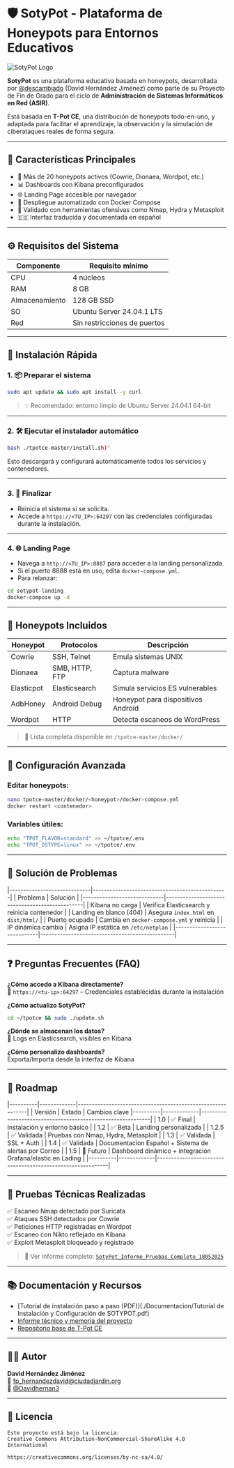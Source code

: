 # 🛡️ SotyPot - Plataforma de Honeypots para Entornos Educativos

![SotyPot Logo](https://i.imgur.com/bLFfnu3.png)

**SotyPot** es una plataforma educativa basada en honeypots, desarrollada por [@descambiado](https://github.com/descambiado) (David Hernández Jiménez) como parte de su Proyecto de Fin de Grado para el ciclo de **Administración de Sistemas Informáticos en Red (ASIR)**.

Está basada en **T-Pot CE**, una distribución de honeypots todo-en-uno, y adaptada para facilitar el aprendizaje, la observación y la simulación de ciberataques reales de forma segura.

---

## 📌 Características Principales

- 🐍 Más de 20 honeypots activos (Cowrie, Dionaea, Wordpot, etc.)
- 📊 Dashboards con Kibana preconfigurados
- 🌐 Landing Page accesible por navegador
- 🐳 Despliegue automatizado con Docker Compose
- 🧪 Validado con herramientas ofensivas como Nmap, Hydra y Metasploit
- 🇪🇸 Interfaz traducida y documentada en español

---

## ⚙️ Requisitos del Sistema

| Componente     | Requisito mínimo           |
|----------------|----------------------------|
| CPU            | 4 núcleos                  |
| RAM            | 8 GB                       |
| Almacenamiento | 128 GB SSD                 |
| SO             | Ubuntu Server 24.04.1 LTS |
| Red            | Sin restricciones de puertos |

---

## 🚀 Instalación Rápida

### 1. 📦 Preparar el sistema

```bash
sudo apt update && sudo apt install -y curl
```

> 💡 Recomendado: entorno limpio de Ubuntu Server 24.04.1 64-bit

---

### 2. 🛠 Ejecutar el instalador automático

```bash
bash ./tpotce-master/install.sh)"
```

Esto descargará y configurará automáticamente todos los servicios y contenedores.

---

### 3. 🔄 Finalizar

- Reinicia el sistema si se solicita.
- Accede a `https://<TU_IP>:64297` con las credenciales configuradas durante la instalación.

---

### 4. 🌐 Landing Page

- Navega a `http://<TU_IP>:8887` para acceder a la landing personalizada.
- Si el puerto 8888 está en uso, edita `docker-compose.yml`.
- Para relanzar:

```bash
cd sotypot-landing
docker-compose up -d
```

---

## 🐝 Honeypots Incluidos

| Honeypot       | Protocolos       | Descripción                         |
|----------------|------------------|-------------------------------------|
| Cowrie         | SSH, Telnet      | Emula sistemas UNIX                 |
| Dionaea        | SMB, HTTP, FTP   | Captura malware                     |
| Elasticpot     | Elasticsearch    | Simula servicios ES vulnerables     |
| AdbHoney       | Android Debug    | Honeypot para dispositivos Android  |
| Wordpot        | HTTP             | Detecta escaneos de WordPress       |

> 🔎 Lista completa disponible en `/tpotce-master/docker/`

---

## 🧩 Configuración Avanzada

### Editar honeypots:

```bash
nano tpotce-master/docker/<honeypot>/docker-compose.yml
docker restart <contenedor>
```

### Variables útiles:

```bash
echo "TPOT_FLAVOR=standard" >> ~/tpotce/.env
echo "TPOT_OSTYPE=linux" >> ~/tpotce/.env
```

---

## 🐛 Solución de Problemas
|-----------------------------|------------------------------------------------|
| Problema                    | Solución                                       |
|-----------------------------|------------------------------------------------|
| Kibana no carga             | Verifica Elasticsearch y reinicia contenedor   |
| Landing en blanco (404)     | Asegura `index.html` en `dist/html/`           |
| Puerto ocupado              | Cambia en `docker-compose.yml` y reinicia      |
| IP dinámica cambia          | Asigna IP estática en `/etc/netplan`           |
|-----------------------------|------------------------------------------------|

---

## ❓ Preguntas Frecuentes (FAQ)

**¿Cómo accedo a Kibana directamente?**  
📍 `https://<tu-ip>:64297` – Credenciales establecidas durante la instalación

**¿Cómo actualizo SotyPot?**  
```bash
cd ~/tpotce && sudo ./update.sh
```

**¿Dónde se almacenan los datos?**  
📁 Logs en Elasticsearch, visibles en Kibana

**¿Cómo personalizo dashboards?**  
Exporta/Importa desde la interfaz de Kibana

---

## 🧭 Roadmap

|----------|-------------|------------------------------------------------------------|
| Versión  | Estado      | Cambios clave
|----------|-------------|------------------------------------------------------------|
| 1.0      | ✅ Final    | Instalación y entorno básico                               |
| 1.2      | ✅ Beta     | Landing personalizada                                      |
| 1.2.5    | ✅ Validada | Pruebas con Nmap, Hydra, Metasploit                        |
| 1.3      | ✅ Validada | SSL + Auth                                                 |
| 1.4      | ✅ Validada | Documentacion Español + Sistema de alertas por Correo      |
| 1.5      | 🚧 Futuro   | Dashboard dinámico + integración Grafana/elastic en Lading |
|----------|-------------|------------------------------------------------------------|

---

## 🧪 Pruebas Técnicas Realizadas

✅ Escaneo Nmap detectado por Suricata  
✅ Ataques SSH detectados por Cowrie  
✅ Peticiones HTTP registradas en Wordpot  
✅ Escaneo con Nikto reflejado en Kibana  
✅ Exploit Metasploit bloqueado y registrado  

> 📄 Ver informe completo: [`SotyPot_Informe_Pruebas_Completo_18052025`](./Documentacion/SotyPot_Informe_Pruebas_Completo_18052025.pdf)

---

## 📚 Documentación y Recursos

- [Tutorial de instalación paso a paso (PDF)](./Documentacion/Tutorial de Instalación y Configuración de SOTYPOT.pdf)
- [Informe técnico y memoria del proyecto](.//Documentacion/%5BVERSION%201.24%20BETA%5D%20SotyPot_%20Sistema%20de%20Detección%20y%20Registro%20de%20Ataques%20en%20Redes%20Empresariales.pdf)
- [Repositorio base de T-Pot CE](https://github.com/telekom-security/tpotce)

---

## 👨‍💻 Autor

**David Hernández Jiménez**  
📧 [fp_hernandezdavid@ciudadjardin.org](mailto:fp_hernandezdavid@ciudadjardin.org)  
🔗 [@Davidhernan3](https://github.com/Davidhernan3)

---

## 📄 Licencia

```text
Este proyecto está bajo la licencia:
Creative Commons Attribution-NonCommercial-ShareAlike 4.0 International

https://creativecommons.org/licenses/by-nc-sa/4.0/
```
